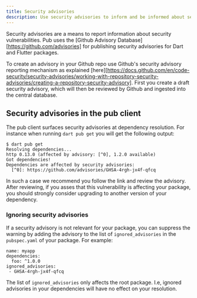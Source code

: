 ```yaml
---
title: Security advisories
description: Use security advisories to inform and be informed about security vulnerabilities.
---
```


Security advisories are a means to report information about security
vulnerabilities. Pub uses the [Github Advisory
Database][https://github.com/advisories] for publishing security advisories for
Dart and Flutter packages. 

To create an advisory in your Github repo use Github's security advisory
reporting mechanism as explained
[here][https://docs.github.com/en/code-security/security-advisories/working-with-repository-security-advisories/creating-a-repository-security-advisory].
First you create a draft security advisory, which will then be reviewed by
Github and ingested into the central database.


## Security advisories in the pub client
The pub client surfaces security advisories at dependency resolution. For
instance when running `dart pub get` you will get the following output:

```terminal
$ dart pub get
Resolving dependencies...
http 0.13.0 (affected by advisory: [^0], 1.2.0 available)
Got dependencies!
Dependencies are affected by security advisories:
  [^0]: https://github.com/advisories/GHSA-4rgh-jx4f-qfcq
```

In such a case we recommend you follow the link and review the advisory. After
reviewing, if you asses that this vulnerability is affecting your package, you
should strongly consider upgrading to another version of your dependency.


### Ignoring security advisories
If a security advisory is not relevant for your package, you can suppress the
warning by adding the advisory to the list of `ignored_advisories` in the
`pubspec.yaml` of your package. For example:

```
name: myapp
dependencies:
  foo: ^1.0.0
ignored_advisories:
 - GHSA-4rgh-jx4f-qfcq
```

The list of `ignored_advisories` only affects the root package. I.e, ignored
advisories in your dependencies will have no effect on your resolution.
